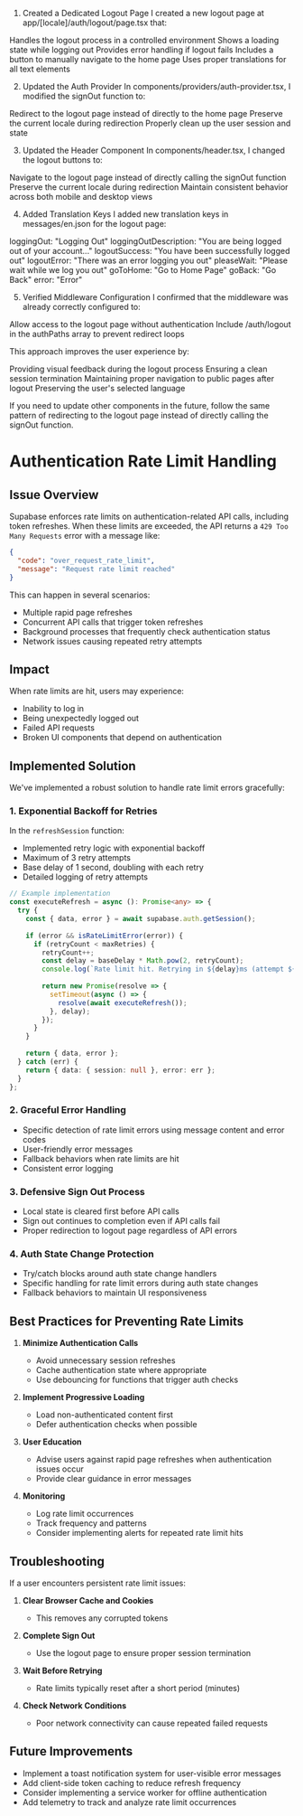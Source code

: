 1. Created a Dedicated Logout Page
I created a new logout page at app/[locale]/auth/logout/page.tsx that:

Handles the logout process in a controlled environment
Shows a loading state while logging out
Provides error handling if logout fails
Includes a button to manually navigate to the home page
Uses proper translations for all text elements

2. Updated the Auth Provider
In components/providers/auth-provider.tsx, I modified the signOut function to:

Redirect to the logout page instead of directly to the home page
Preserve the current locale during redirection
Properly clean up the user session and state

3. Updated the Header Component
In components/header.tsx, I changed the logout buttons to:

Navigate to the logout page instead of directly calling the signOut function
Preserve the current locale during redirection
Maintain consistent behavior across both mobile and desktop views

4. Added Translation Keys
I added new translation keys in messages/en.json for the logout page:

loggingOut: "Logging Out"
loggingOutDescription: "You are being logged out of your account..."
logoutSuccess: "You have been successfully logged out"
logoutError: "There was an error logging you out"
pleaseWait: "Please wait while we log you out"
goToHome: "Go to Home Page"
goBack: "Go Back"
error: "Error"

5. Verified Middleware Configuration
I confirmed that the middleware was already correctly configured to:

Allow access to the logout page without authentication
Include /auth/logout in the authPaths array to prevent redirect loops

This approach improves the user experience by:

Providing visual feedback during the logout process
Ensuring a clean session termination
Maintaining proper navigation to public pages after logout
Preserving the user's selected language

If you need to update other components in the future, follow the same pattern of redirecting to the logout page instead of directly calling the signOut function.

# Authentication Rate Limit Handling

## Issue Overview

Supabase enforces rate limits on authentication-related API calls, including token refreshes. When these limits are exceeded, the API returns a `429 Too Many Requests` error with a message like:

```json
{
  "code": "over_request_rate_limit",
  "message": "Request rate limit reached"
}
```

This can happen in several scenarios:
- Multiple rapid page refreshes
- Concurrent API calls that trigger token refreshes
- Background processes that frequently check authentication status
- Network issues causing repeated retry attempts

## Impact

When rate limits are hit, users may experience:
- Inability to log in
- Being unexpectedly logged out
- Failed API requests
- Broken UI components that depend on authentication

## Implemented Solution

We've implemented a robust solution to handle rate limit errors gracefully:

### 1. Exponential Backoff for Retries

In the `refreshSession` function:
- Implemented retry logic with exponential backoff
- Maximum of 3 retry attempts
- Base delay of 1 second, doubling with each retry
- Detailed logging of retry attempts

```typescript
// Example implementation
const executeRefresh = async (): Promise<any> => {
  try {
    const { data, error } = await supabase.auth.getSession();
    
    if (error && isRateLimitError(error)) {
      if (retryCount < maxRetries) {
        retryCount++;
        const delay = baseDelay * Math.pow(2, retryCount);
        console.log(`Rate limit hit. Retrying in ${delay}ms (attempt ${retryCount}/${maxRetries})`);
        
        return new Promise(resolve => {
          setTimeout(async () => {
            resolve(await executeRefresh());
          }, delay);
        });
      }
    }
    
    return { data, error };
  } catch (err) {
    return { data: { session: null }, error: err };
  }
};
```

### 2. Graceful Error Handling

- Specific detection of rate limit errors using message content and error codes
- User-friendly error messages
- Fallback behaviors when rate limits are hit
- Consistent error logging

### 3. Defensive Sign Out Process

- Local state is cleared first before API calls
- Sign out continues to completion even if API calls fail
- Proper redirection to logout page regardless of API errors

### 4. Auth State Change Protection

- Try/catch blocks around auth state change handlers
- Specific handling for rate limit errors during auth state changes
- Fallback behaviors to maintain UI responsiveness

## Best Practices for Preventing Rate Limits

1. **Minimize Authentication Calls**
   - Avoid unnecessary session refreshes
   - Cache authentication state where appropriate
   - Use debouncing for functions that trigger auth checks

2. **Implement Progressive Loading**
   - Load non-authenticated content first
   - Defer authentication checks when possible

3. **User Education**
   - Advise users against rapid page refreshes when authentication issues occur
   - Provide clear guidance in error messages

4. **Monitoring**
   - Log rate limit occurrences
   - Track frequency and patterns
   - Consider implementing alerts for repeated rate limit hits

## Troubleshooting

If a user encounters persistent rate limit issues:

1. **Clear Browser Cache and Cookies**
   - This removes any corrupted tokens

2. **Complete Sign Out**
   - Use the logout page to ensure proper session termination

3. **Wait Before Retrying**
   - Rate limits typically reset after a short period (minutes)

4. **Check Network Conditions**
   - Poor network connectivity can cause repeated failed requests

## Future Improvements

- Implement a toast notification system for user-visible error messages
- Add client-side token caching to reduce refresh frequency
- Consider implementing a service worker for offline authentication
- Add telemetry to track and analyze rate limit occurrences